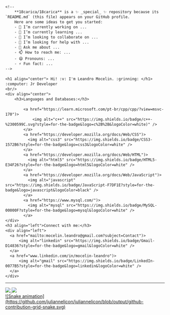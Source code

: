     <!--
        **18carica/18carica** is a ✨ _special_ ✨ repository because its `README.md` (this file) appears on your GitHub profile.
        Here are some ideas to get you started:
        - 🔭 I’m currently working on ...
        - 🌱 I’m currently learning ...
        - 👯 I’m looking to collaborate on ...
        - 🤔 I’m looking for help with ...
        - 💬 Ask me about ...
        - 📫 How to reach me: ...
        - 😄 Pronouns: ...
        - ⚡ Fun fact: ...
    -->

    <h1 align="center"> Hi! :v: I'm Leandro Mocelin. :grinning: </h1>
    :computer: Jr Developer
    <br/>
    <div align="center">
        <h3>Languages and Databases:</h3>

            <a href="https://learn.microsoft.com/pt-br/cpp/cpp/?view=msvc-170")>
                <img alt="c++" src="https://img.shields.io/badge/c++-%2300599C.svg?style=for-the-badge&logo=c%2B%2B&logoColor=white)" />
            </a>
            <a href="https://developer.mozilla.org/docs/Web/CSS")>
              <img alt="css3" src="https://img.shields.io/badge/CSS3-1572B6?style=for-the-badge&logo=css3&logoColor=white" />
            </a>
            <a href="https://developer.mozilla.org/docs/Web/HTML")>
              <img alt="html5" src="https://img.shields.io/badge/HTML5-E34F26?style=for-the-badge&logo=html5&logoColor=white" />
            </a>
            <a href="https://developer.mozilla.org/docs/Web/JavaScript")>
              <img alt="javascript" src="https://img.shields.io/badge/JavaScript-F7DF1E?style=for-the-badge&logo=javascript&logoColor=black" />
            </a>
            <a href="https://www.mysql.com/")>
              <img alt="mysql" src="https://img.shields.io/badge/MySQL-00000F?style=for-the-badge&logo=mysql&logoColor=white" />
            </a>
    </div>
    <h3 align="left">Connect with me:</h3>
    <div align="left">
      <a href="mailto:mocelin.leandro@gmail.com?subject=Contact")>
          <img alt="linkedin" src="https://img.shields.io/badge/Gmail-D14836?style=for-the-badge&logo=gmail&logoColor=white" />
      </a>
      <a href="www.linkedin.com/in/mocelin-leandro")>
          <img alt="gmail" src="https://img.shields.io/badge/LinkedIn-0077B5?style=for-the-badge&logo=linkedin&logoColor=white" /> 
      </a>
    </div>
<hr>
    <div>
        <a href="https://github.com/18carica">
        <img height="180em" src="https://github-readme-stats.vercel.app/api/top-langs/?username=18carica&layout=compact&langs_count=7&  theme=dracula"/>
        <img height="180em" src="https://github-readme-stats.vercel.app/api?username=18carica&show_icons=true&theme=dracula&    include_all_commits=true&   count_private=true"/>
    </div>
![Snake animation](https://github.com/juliannelicon/juliannelicon/blob/output/github-contribution-grid-snake.svg)
